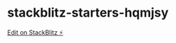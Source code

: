 # stackblitz-starters-hqmjsy

[Edit on StackBlitz ⚡️](https://stackblitz.com/edit/stackblitz-starters-hqmjsy)